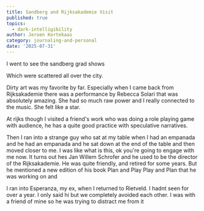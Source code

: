```yaml
---
title: Sandberg and Rijksakademie Visit
published: true
topics:
  - dark-intelligibility
author: Jeroen Kortekaas
category: journaling-and-personal
date: '2025-07-31'
---
```

I went to see the sandberg grad shows

  

Which were scattered all over the city. 

  

Dirty art was my favorite by far. Especially when I came back from Rijksakademie there was a performance by Rebecca Solari that was absolutely amazing. She had so much raw power and I really connected to the music. She felt like a star. 

  

At rijks though I visited a friend's work who was doing a role playing game with audience, he has a quite good practice with speculative narratives. 

  

Then I ran into a strange guy who sat at my table when I had an empanada and he had an empanada and he sat down at the end of the table and then moved closer to me. I was like what is this, ok you're going to engage with me now. It turns out hes Jan Willem Schrofer and he used to be the director of the Rijksakademie. He was quite friendly, and retired for some years. But he mentioned a new edition of his book Plan and Play Play and Plan that he was working on and 

  

I ran into Esperanza, my ex, when I returned to Rietveld. I hadnt seen for over a year. I only said hi but we completely avoided each other. I was with a friend of mine so he was trying to distract me from it
